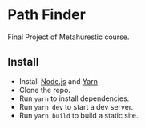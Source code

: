 # Path Finder

Final Project of Metahurestic course.

## Install
- Install [Node.js](https://nodejs.org/en/) and [Yarn](https://yarnpkg.com/)
- Clone the repo.
- Run `yarn` to install dependencies.
- Run `yarn dev` to start a dev server.
- Run `yarn build` to build a static site.
